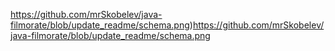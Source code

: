 https://github.com/mrSkobelev/java-filmorate/blob/update_readme/schema.png)https://github.com/mrSkobelev/java-filmorate/blob/update_readme/schema.png
